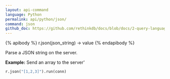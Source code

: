 ```yaml
---
layout: api-command 
language: Python
permalink: api/python/json/
command: json
github_doc: https://github.com/rethinkdb/docs/blob/docs/2-query-language/api/python/control-structures/json.md
---
```


{% apibody %}
r.json(json_string) &rarr; value
{% endapibody %}

Parse a JSON string on the server.

__Example:__ Send an array to the server'

```py
r.json("[1,2,3]").run(conn)
```


